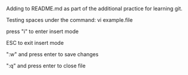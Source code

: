 Adding to README.md as part of the additional practice for learning git.

Testing spaces under the command:
vi example.file

press "i" to enter insert mode

ESC to exit insert mode

":w" and press enter to save changes

":q" and press enter to close file

